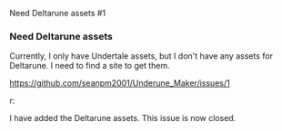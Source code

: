 Need Deltarune assets #1 

### Need Deltarune assets

Currently, I only have Undertale assets, but I don't have any assets for Deltarune. I need to find a site to get them.

https://github.com/seanpm2001/Underune_Maker/issues/1

r:

I have added the Deltarune assets. This issue is now closed.

